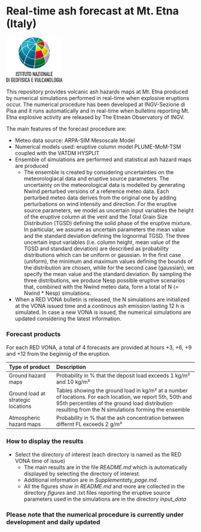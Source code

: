# Real-time ash forecast at Mt. Etna (Italy)

<img src="./Logo_INGV.png" width=150pt/>

This repository provides volcanic ash hazards maps at Mt. Etna produced by numerical simulations performed in real-time when explosive eruptions occur. The numerical procedure has been developed at INGV-Sezione di Pisa and it runs automatically and in real-time when bulletins reporting Mt. Etna explosive activity are released by The Etnean Observatory of INGV.

The main features of the forecast procedure are:

* Meteo data source: ARPA-SIM Mesoscale Model
* Numerical models used: eruptive column model PLUME-MoM-TSM coupled with the VATDM HYSPLIT
* Ensemble of simulations are performed and statistical ash hazard maps are produced
    * The ensemble is created by considering uncertainties on the meteorologiacal data and eruptive source parameters. The uncertainty on the meteorological data is modelled by generating Nwind perturbed versions of a reference meteo data. Each perturbed meteo data derives from the original one by adding perturbations on wind intensity and direction. For the eruptive source parameters, we model as uncertain input variables the height of the eruptive column at the vent and the Total Grain Size Distribution (TGSD) defining the solid phase of the eruptive mixture. In particular, we assume as uncertain parameters the mean value and the standard deviation defining the lognormal TGSD. The three uncertain input variables (i.e. column height, mean value of the TGSD and standard deviation) are described as probability distributions which can be uniform or gaussian. In the first case (uniform), the minimum and maximum values defining the bounds of the distribution are chosen, while for the second case (gaussian), we specify the mean value and the standard deviation. By sampling the three distributions, we produce Nesp possible eruptive scenarios that, combined with the Nwind meteo data, form a total of N (= Nwind * Nesp) simulations.
* When a RED VONA bulletin is released, the N simulations are initialized at the VONA issued time and a continous ash emission lasting 12 h is simulated. In case a new VONA is issued, the numerical simulations are updated considering the latest information.

### Forecast products

For each RED VONA, a total of 4 forecasts are provided at hours +3, +6, +9 and +12 from the beginnig of the eruption.

|Type of product|Description|
| :--- | :--- |
|Ground hazard maps|Probability in % that the deposit load exceeds 1 kg/m² and 10 kg/m²|
|Ground load at strategic locations|Tables showing the ground load in kg/m² at a number of locations. For each location, we report 5th, 50th and 95th percentiles of the ground load distribution resulting from the N simulations forming the ensemble|
|Atmospheric hazard maps|Probability in % that the ash concentration between differnt FL exceeds 2 g/m³|

### How to display the results

* Select the directory of interest (each directory is named as the RED VONA time of issue)
    * The main results are in the file *README.md* which is automatically displayed by selecting the directory of interest. 
    * Additional information are in *Supplementaty_page.md*. 
    * All the figures show in *README.md* and more are collected in the directory *figures* and .txt files reporting the eruptive source parameters used in the simulations are in the directory *input_data* 

### Please note that the numerical procedure is currently under development and daily updated



